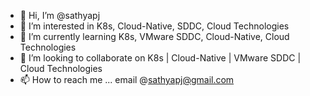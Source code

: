 - 👋 Hi, I’m @sathyapj
- 👀 I’m interested in K8s, Cloud-Native, SDDC, Cloud Technologies
- 🌱 I’m currently learning K8s, VMware SDDC, Cloud-Native, Cloud Technologies
- 💞️ I’m looking to collaborate on K8s | Cloud-Native | VMware SDDC | Cloud Technologies
- 📫 How to reach me ... email @sathyapj@gmail.com

<!---
sathyapj/sathyapj is a ✨ special ✨ repository because its `README.md` (this file) appears on your GitHub profile.
You can click the Preview link to take a look at your changes.
--->
